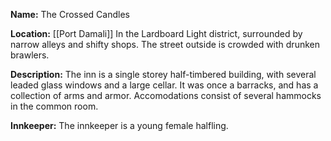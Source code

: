 **Name:** The Crossed Candles 

**Location:** [[Port Damali]] In the Lardboard Light district, surrounded by narrow alleys and shifty shops. The street outside is crowded with drunken brawlers. 

**Description:** The inn is a single storey half-timbered building, with several leaded glass windows and a large cellar. It was once a barracks, and has a collection of arms and armor. Accomodations consist of several hammocks in the common room. 

**Innkeeper:** The innkeeper is a young female halfling.
